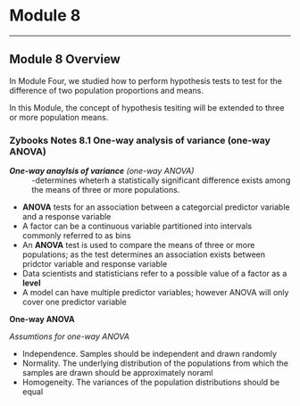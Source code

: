 # Module 8 

-----------

## Module 8 Overview
In Module Four, we studied how to perform hypothesis tests to test for
the difference of two population proportions and means. 

In this Module, the concept of hypothesis tesiting will be extended to three or more population means. 

### Zybooks Notes 8.1 One-way analysis of variance (one-way ANOVA)

<dl>
  <dt> <strong><em>One-way anaylsis of variance</em></strong> <em>(one-way ANOVA)</em>
    <dd>-determines wheterh a statistically significant difference exists among the means of three or more populations.<dd>
  </dl>

<ul>
  <li> <strong>ANOVA</strong> tests for an association between a categorcial predictor variable and a response variable </li>
  <li> A factor can be a continuous variable partitioned into intervals commonly referred to as bins </li>
  <li> An <strong>ANOVA</strong> test is used to compare the means of three or more populations; as the test determines an association exists between pridctor variable and response variable </li>
  <li> Data scientists and statisticians refer to a possible value of a factor as a <strong>level</strong> </li>
  <li> A model can have multiple predictor variables; however ANOVA will only cover one predictor variable </li> 
  </ul>

<strong>One-way ANOVA</strong>

<em>Assumtions for one-way ANOVA</em>
<ul>
  <li> Independence. Samples should be independent and drawn randomly</li>
  <li> Normality. The underlying distribution of the populations from which the samples are drawn should be approximately noraml</li>
  <li> Homogeneity. The variances of the population distributions should be equal</li>
  </ul>
  

